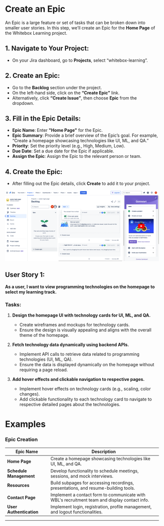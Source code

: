 #  Create an Epic

An Epic is a large feature or set of tasks that can be broken down into smaller user stories. In this step, we’ll create an Epic for the **Home Page** of the Whitebox Learning project.

## 1. Navigate to Your Project:
- On your Jira dashboard, go to **Projects**, select “whitebox-learning”.

## 2. Create an Epic:
- Go to the **Backlog** section under the project.
- On the left-hand side, click on the **“Create Epic”** link.
- Alternatively, click **“Create Issue”**, then choose **Epic** from the dropdown.

## 3. Fill in the Epic Details:
- **Epic Name**: Enter **"Home Page"** for the Epic.
- **Epic Summary**: Provide a brief overview of the Epic’s goal. For example, “Create a homepage showcasing technologies like UI, ML, and QA.”
- **Priority**: Set the priority level (e.g., High, Medium, Low).
- **Due Date**: Set a due date for the Epic if applicable.
- **Assign the Epic**: Assign the Epic to the relevant person or team.

## 4. Create the Epic:
- After filling out the Epic details, click **Create** to add it to your project.

![alt text](image-3.png)


## User Story 1: 
**As a user, I want to view programming technologies on the homepage to select my learning track.**

### Tasks:
1. **Design the homepage UI with technology cards for UI, ML, and QA.**
   - Create wireframes and mockups for technology cards.
   - Ensure the design is visually appealing and aligns with the overall theme of the homepage.

2. **Fetch technology data dynamically using backend APIs.**
   - Implement API calls to retrieve data related to programming technologies (UI, ML, QA).
   - Ensure the data is displayed dynamically on the homepage without requiring a page reload.

3. **Add hover effects and clickable navigation to respective pages.**
   - Implement hover effects on technology cards (e.g., scaling, color changes).
   - Add clickable functionality to each technology card to navigate to respective detailed pages about the technologies.



# Examples #

### Epic Creation

| Epic Name                | Description                                                                                     |
|--------------------------|-------------------------------------------------------------------------------------------------|
| **Home Page**             | Create a homepage showcasing technologies like UI, ML, and QA.                                 |
| **Schedule Management**   | Develop functionality to schedule meetings, sessions, and mock interviews.                     |
| **Resources**             | Build subpages for accessing recordings, presentations, and resume-building tools.             |
| **Contact Page**          | Implement a contact form to communicate with WBL's recruitment team and display contact info.  |
| **User Authentication**   | Implement login, registration, profile management, and logout functionalities.                |

---

